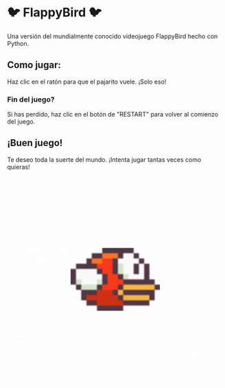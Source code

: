 # 🐦 FlappyBird 🐦

Una versión del mundialmente conocido videojuego FlappyBird hecho con Python.

## Como jugar:

Haz clic en el ratón para que el pajarito vuele. ¡Solo eso!

### Fin del juego?

Si has perdido, haz clic en el botón de "RESTART" para volver al comienzo del juego.

## ¡Buen juego!

Te deseo toda la suerte del mundo. ¡Intenta jugar tantas veces como quieras!

<p align="center">
  <img src="img/gif/pajarito.gif" alt="GIF" width="480px" />
</p>